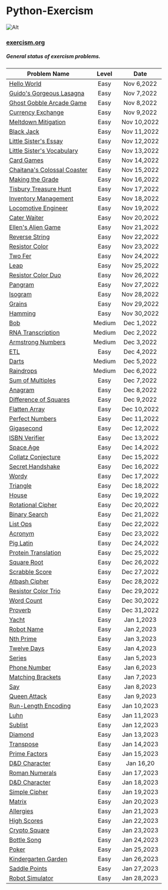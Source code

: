 # Python-Exercism
 ![Alt](https://upload.wikimedia.org/wikipedia/commons/c/c1/Exercism-logo.svg)
### [exercism.org](https://exercism.org/)



##### General status of exercism problems.

| Problem Name                        | Level    |  Date            |
| ----------------------------------- | :------: |  :-----------:   |
[Hello World](./hello-world/)                         | Easy      |Nov 6,2022    |
[Guido's Gorgeous Lasagna](./guidos-gorgeous-lasagna/)                         | Easy      |Nov 7,2022    |
[Ghost Gobble Arcade Game](./ghost-gobble-arcade-game/)                         | Easy      |Nov 8,2022    |
[Currency Exchange](./currency-exchange/)                         | Easy      |Nov 9,2022    |
[Meltdown Mitigation](./meltdown-mitigation/)                         | Easy      |Nov 10,2022    |
[Black Jack](./black-jack/)                         | Easy      |Nov 11,2022    |
[Little Sister's Essay](./little-sisters-essay/)                         | Easy      |Nov 12,2022    |
[Little Sister's Vocabulary](./little-sisters-vocab/)                         | Easy      |Nov 13,2022    |
[Card Games](./card-games/)                         | Easy      |Nov 14,2022    |
[Chaitana's Colossal Coaster](./chaitanas-colossal-coaster/)                         | Easy      |Nov 15,2022    |
[Making the Grade](./making-the-grade/)                         | Easy      |Nov 16,2022    |
[Tisbury Treasure Hunt](./tisbury-treasure-hunt/)                         | Easy      |Nov 17,2022    |
[Inventory Management](./inventory-management/)                         | Easy      |Nov 18,2022    |
[Locomotive Engineer](./locomotive-engineer/)                         | Easy      |Nov 19,2022    |
[Cater Waiter](./cater-waiter/)                         | Easy      |Nov 20,2022    |
[Ellen's Alien Game](./ellens-alien-game/)                         | Easy      |Nov 21,2022    |
[Reverse String](./reverse-string/)                         | Easy      |Nov 22,2022    |
[Resistor Color](./resistor-color/)                         | Easy      |Nov 23,2022    |
[Two Fer](./two-fer/)                         | Easy      |Nov 24,2022    |
[Leap](./leap/)                         | Easy      |Nov 25,2022    |
[Resistor Color Duo](./resistor-color-duo/)                         | Easy      |Nov 26,2022    |
[Pangram](./pangram/)                         | Easy      |Nov 27,2022    |
[Isogram](./isogram/)                         | Easy      |Nov 28,2022    |
[Grains](./grains/)                         | Easy      |Nov 29,2022    |
[Hamming](./hamming/)                         | Easy      |Nov 30,2022    |
[Bob](./bob/)                         | Medium      |Dec 1,2022    |
[RNA Transcription](./rna-transcription/)                         | Medium      |Dec 2,2022    |
[Armstrong Numbers](./armstrong-numbers/)                         | Medium      |Dec 3,2022    |
[ETL](./etl/)                         | Easy      |Dec 4,2022    |
[Darts](./darts/)                         | Medium      |Dec 5,2022    |
[Raindrops](./raindrops/)                         | Medium      |Dec 6,2022    |
[Sum of Multiples](./sum-of-multiples/)                         | Easy      |Dec 7,2022    |
[Anagram](./anagram/)                         | Easy      |Dec 8,2022    |
[Difference of Squares](./difference-of-squares/)                         | Easy      |Dec 9,2022    |
[Flatten Array](./flatten-array/)                         | Easy      |Dec 10,2022    |
[Perfect Numbers](./perfect-numbers/)                         | Easy      |Dec 11,2022    |
[Gigasecond](./gigasecond/)                         | Easy      |Dec 12,2022    |
[ISBN Verifier](./isbn-verifier/)                         | Easy      |Dec 13,2022    |
[Space Age](./space-age/)                         | Easy      |Dec 14,2022    |
[Collatz Conjecture](./collatz-conjecture/)                         | Easy      |Dec 15,2022    |
[Secret Handshake](./secret-handshake/)                         | Easy      |Dec 16,2022    |
[Wordy](./wordy/)                         | Easy      |Dec 17,2022    |
[Triangle](./triangle/)                         | Easy      |Dec 18,2022    |
[House](./house/)                         | Easy      |Dec 19,2022    |
[Rotational Cipher](./rotational-cipher/)                         | Easy      |Dec 20,2022    |
[Binary Search](./binary-search/)                         | Easy      |Dec 21,2022    |
[List Ops](./list-ops/)                         | Easy      |Dec 22,2022    |
[Acronym](./acronym/)                         | Easy      |Dec 23,2022    |
[Pig Latin](./pig-latin/)                         | Easy      |Dec 24,2022    |
[Protein Translation](./protein-translation/)                         | Easy      |Dec 25,2022    |
[Square Root](./square-root/)                         | Easy      |Dec 26,2022    |
[Scrabble Score](./scrabble-score/)                         | Easy      |Dec 27,2022    |
[Atbash Cipher](./atbash-cipher/)                         | Easy      |Dec 28,2022    |
[Resistor Color Trio](./resistor-color-trio/)                         | Easy      |Dec 29,2022    |
[Word Count](./word-count/)                         | Easy      |Dec 30,2022    |
[Proverb](./proverb/)                         | Easy      |Dec 31,2022    |
[Yacht](./yacht/)                         | Easy      |Jan 1,2023    |
[Robot Name](./robot-name/)                         | Easy      |Jan 2,2023    |
[Nth Prime](./nth-prime/)                         | Easy      |Jan 3,2023    |
[Twelve Days](./twelve-days/)                         | Easy      |Jan 4,2023    | 
[Series](./series/)                         | Easy      |Jan 5,2023    |  
[Phone Number](./phone-number/)                         | Easy      |Jan 6,2023    | 
[Matching Brackets](./matching-brackets/)                         | Easy      |Jan 7,2023    | 
[Say](./say/)                         | Easy      |Jan 8,2023    | 
[Queen Attack](./queen-attack/)                         | Easy      |Jan 9,2023    | 
[Run-Length Encoding](./run-length-encoding/)                         | Easy      |Jan 10,2023    | 
[Luhn](./luhn/)                         | Easy      |Jan 11,2023    | 
[Sublist](./sublist/)                         | Easy      |Jan 12,2023    | 
[Diamond](./diamond/)                         | Easy      |Jan 13,2023    | 
[Transpose](./transpose/)                         | Easy      |Jan 14,2023    | 
[Prime Factors](./prime-factors/)                         | Easy      |Jan 15,2023    | 
[D&D Character](.//)                         | Easy      |Jan 16,20    |
[Roman Numerals](./roman-numerals/)                         | Easy      |Jan 17,2023    |
[D&D Character](./dnd-character/)                         | Easy      |Jan 18,2023    |
[Simple Cipher](./simple-cipher/)                         | Easy      |Jan 19,2023    |
[Matrix](./matrix/)                         | Easy      |Jan 20,2023    |
[Allergies](./allergies/)                         | Easy      |Jan 21,2023    |
[High Scores](./high-scores/)                         | Easy      |Jan 22,2023    |
[Crypto Square](./crypto-square/)                         | Easy      |Jan 23,2023    |
[Bottle Song](./bottle-song/)                         | Easy      |Jan 24,2023    |
[Poker](./poker/)                         | Easy      |Jan 25,2023    |
[Kindergarten Garden](./kindergarten-garden/)                         | Easy      |Jan 26,2023    |
[Saddle Points](./saddle-points/)                         | Easy      |Jan 27,2023    |
[Robot Simulator](./robot-simulator/)                         | Easy      |Jan 28,2023    |

